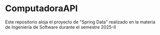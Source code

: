 # ComputadoraAPI
Este repositorio aloja el proyecto de "Spring Data" realizado en la materia de Ingeniería de Software durante el semestre 2025-II
